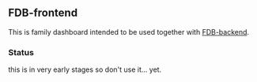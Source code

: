 ## FDB-frontend

This is family dashboard intended to be used together with [FDB-backend](https://github.com/viltsu/FDB-backend).

### Status
this is in very early stages so don't use it... yet.